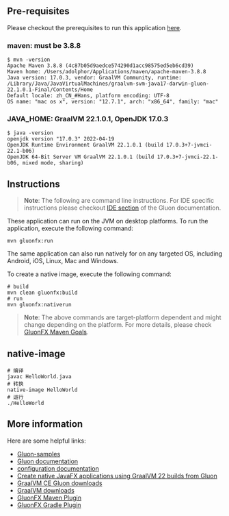 ## Pre-requisites

Please checkout the prerequisites to run this application [here](https://github.com/gluonhq/gluonfx-maven-plugin#requirements).

### maven: must be 3.8.8
```
$ mvn -version
Apache Maven 3.8.8 (4c87b05d9aedce574290d1acc98575ed5eb6cd39)
Maven home: /Users/adolphor/Applications/maven/apache-maven-3.8.8
Java version: 17.0.3, vendor: GraalVM Community, runtime: /Library/Java/JavaVirtualMachines/graalvm-svm-java17-darwin-gluon-22.1.0.1-Final/Contents/Home
Default locale: zh_CN_#Hans, platform encoding: UTF-8
OS name: "mac os x", version: "12.7.1", arch: "x86_64", family: "mac"
```

### JAVA_HOME: GraalVM 22.1.0.1, OpenJDK 17.0.3
```
$ java -version
openjdk version "17.0.3" 2022-04-19
OpenJDK Runtime Environment GraalVM 22.1.0.1 (build 17.0.3+7-jvmci-22.1-b06)
OpenJDK 64-Bit Server VM GraalVM 22.1.0.1 (build 17.0.3+7-jvmci-22.1-b06, mixed mode, sharing)
```

## Instructions

> **Note**: The following are command line instructions. For IDE specific instructions please checkout [IDE section](https://docs.gluonhq.com/#_ide) of the Gluon documentation.

These application can run on the JVM on desktop platforms. To run the application, execute the following command:

```shell
mvn gluonfx:run
```

The same application can also run natively for on any targeted OS, including Android, iOS, Linux, Mac and Windows.

To create a native image, execute the following command:

```shell
# build
mvn clean gluonfx:build
# run
mvn gluonfx:nativerun
```

> **Note**: The above commands are target-platform dependent and might change depending on the platform.
For more details, please check
[GluonFX Maven Goals](https://github.com/gluonhq/gluonfx-maven-plugin#2-goals).

## native-image
```shell
# 编译
javac HelloWorld.java
# 转换
native-image HelloWorld
# 运行
./HelloWorld
```

## More information

Here are some helpful links:
* [Gluon-samples](https://github.com/gluonhq/gluon-samples)
* [Gluon documentation](https://docs.gluonhq.com/)
* [configuration documentation](https://docs.gluonhq.com/#_configuration)
* [Create native JavaFX applications using GraalVM 22 builds from Gluon](https://gluonhq.com/create-native-javafx-applications-using-graalvm-22-builds-from-gluon/)
* [GraalVM CE Gluon downloads](https://github.com/gluonhq/graal/releases)
* [GraalVM downloads](https://www.graalvm.org/downloads/)
* [GluonFX Maven Plugin](https://github.com/gluonhq/gluonfx-maven-plugin)
* [GluonFX Gradle Plugin](https://github.com/gluonhq/gluonfx-gradle-plugin)
